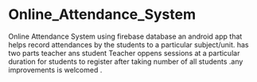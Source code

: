 # Online_Attendance_System
Online Attendance System using firebase database
an android app that helps record attendances by the students to a particular subject/unit.
has two parts teacher ans student
Teacher oppens sessions at a particular duration for students to register after taking number of all students 
.any improvements is welcomed .
